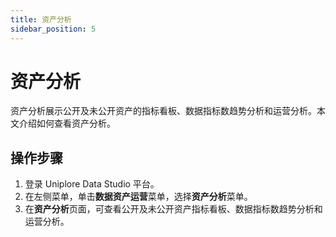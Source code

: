 ```yaml
---
title: 资产分析
sidebar_position: 5
---
```

# 资产分析
资产分析展示公开及未公开资产的指标看板、数据指标数趋势分析和运营分析。本文介绍如何查看资产分析。

## 操作步骤
1. 登录 Uniplore Data Studio 平台。
2. 在左侧菜单，单击**数据资产运营**菜单，选择**资产分析**菜单。
3. 在**资产分析**页面，可查看公开及未公开资产指标看板、数据指标数趋势分析和运营分析。
